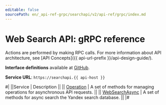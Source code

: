 ```yaml
---
editable: false
sourcePath: en/_api-ref-grpc/searchapi/v2/api-ref/grpc/index.md
---
```


# Web Search API: gRPC reference

Actions are performed by making RPC calls. For more information about API architecture, see [API Concepts]({{ api-url-prefix }}/api-design-guide/).

**Interface definitions** available at [GitHub](https://github.com/yandex-cloud/cloudapi/tree/master/yandex/cloud/searchapi/v2).

**Service URL**: `https://searchapi.{{ api-host }}`

#|
||Service | Description ||
|| [Operation](Operation/index.md) | A set of methods for managing operations for asynchronous API requests. ||
|| [WebSearchAsync](WebSearchAsync/index.md) | A set of methods for async search the Yandex search database. ||
|#